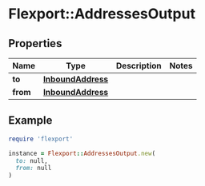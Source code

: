 # Flexport::AddressesOutput

## Properties

| Name | Type | Description | Notes |
| ---- | ---- | ----------- | ----- |
| **to** | [**InboundAddress**](InboundAddress.md) |  |  |
| **from** | [**InboundAddress**](InboundAddress.md) |  |  |

## Example

```ruby
require 'flexport'

instance = Flexport::AddressesOutput.new(
  to: null,
  from: null
)
```

